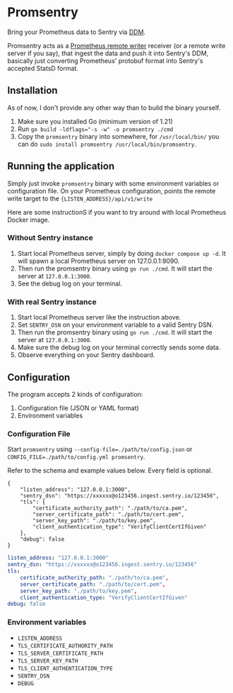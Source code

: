 # Promsentry

Bring your Prometheus data to Sentry via [DDM](https://develop.sentry.dev/delightful-developer-metrics/).

Promsentry acts as a [Prometheus remote writer](https://prometheus.io/docs/concepts/remote_write_spec/) receiver (or a
remote write server if you say), that ingest the data and push it into Sentry's DDM, basically just converting
Prometheus' protobuf format into Sentry's accepted StatsD format.

## Installation

As of now, I don't provide any other way than to build the binary yourself.

1. Make sure you installed Go (minimum version of 1.21)
2. Run `go build -ldflags="-s -w" -o promsentry ./cmd`
3. Copy the `promsentry` binary into somewhere, for `/usr/local/bin/` you can do `sudo install promsentry /usr/local/bin/promsentry`.

## Running the application

Simply just invoke `promsentry` binary with some environment variables or configuration file. On your Prometheus configuration,
points the remote write target to the `{LISTEN_ADDRESS}/api/v1/write`

Here are some instructionS if you want to try around with local Prometheus Docker image.

### Without Sentry instance

1. Start local Prometheus server, simply by doing `docker compose up -d`. It will spawn a local Prometheus server on
   127.0.0.1:9090.
2. Then run the promsentry binary using `go run ./cmd`. It will start the server at `127.0.0.1:3000`.
3. See the debug log on your terminal.

### With real Sentry instance

1. Start local Prometheus server like the instruction above.
2. Set `SENTRY_DSN` on your environment variable to a valid Sentry DSN.
3. Then run the promsentry binary using `go run ./cmd`. It will start the server at `127.0.0.1:3000`.
4. Make sure the debug log on your terminal correctly sends some data.
5. Observe everything on your Sentry dashboard.

## Configuration

The program accepts 2 kinds of configuration:
1. Configuration file (JSON or YAML format)
2. Environment variables

### Configuration File

Start `promsentry` using `--config-file=./path/to/config.json` or `CONFIG_FILE=./path/to/config.yml promsentry`.

Refer to the schema and example values below. Every field is optional.

```jsonc
{
    "listen_address": "127.0.0.1:3000",
    "sentry_dsn": "https://xxxxxx@o123456.ingest.sentry.io/123456",
    "tls": {
        "certificate_authority_path": "./path/to/ca.pem",
        "server_certificate_path": "./path/to/cert.pem",
        "server_key_path": "./path/to/key.pem",
        "client_authentication_type": "VerifyClientCertIfGiven"
    },
    "debug": false
}
```

```yaml
listen_address: "127.0.0.1:3000"
sentry_dsn: "https://xxxxxx@o123456.ingest.sentry.io/123456"
tls:
    certificate_authority_path: "./path/to/ca.pem",
    server_certificate_path: "./path/to/cert.pem",
    server_key_path: "./path/to/key.pem",
    client_authentication_type: "VerifyClientCertIfGiven"
debug: false
```

### Environment variables

* `LISTEN_ADDRESS`
* `TLS_CERTIFICATE_AUTHORITY_PATH`
* `TLS_SERVER_CERTIFICATE_PATH`
* `TLS_SERVER_KEY_PATH`
* `TLS_CLIENT_AUTHENTICATION_TYPE`
* `SENTRY_DSN`
* `DEBUG`
